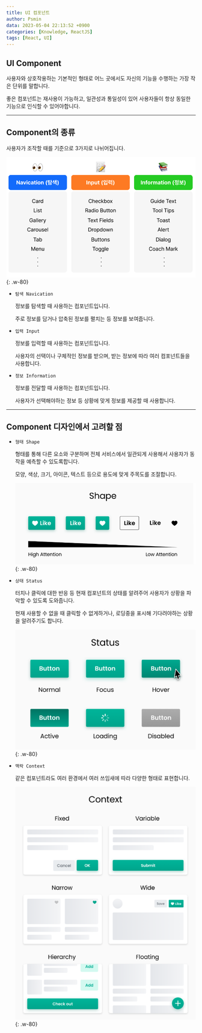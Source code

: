```yaml
---
title: UI 컴포넌트
author: Psmin
data: 2023-05-04 22:13:52 +0900
categories: [Knowledge, ReactJS]
tags: [React, UI]
---
```


## UI Component

사용자와 상호작용하는 기본적인 형태로 어느 곳에서도 자신의 기능을 수행하는 가장 작은 단위를 말합니다.

좋은 컴포넌트는 재사용이 가능하고, 일관성과 통일성이 있어 사용자들이 항상 동일한 기능으로 인식할 수 있어야합니다.

---

## Component의 종류

사용자가 조작할 때를 기준으로 3가지로 나뉘어집니다.

![compo-categories](/assets/img/compo-categories.png){: .w-80}

- `탐색 Navication`

  정보를 탐색할 때 사용하는 컴포넌트입니다.

  주로 정보를 담거나 압축된 정보를 펼치는 등 정보를 보여줍니다.

- `입력 Input`

  정보를 입력할 때 사용하는 컴포넌트입니다.

  사용자의 선택이나 구체적인 정보를 받으며, 받는 정보에 따라 여러 컴포넌트들을 사용합니다.

- `정보 Information`

  정보를 전달할 때 사용하는 컴포넌트입니다.

  사용자가 선택해야하는 정보 등 상황에 맞게 정보를 제공할 때 사용합니다.

---

## Component 디자인에서 고려할 점

- `형태 Shape`

  형태를 통해 다른 요소와 구분하며 전체 서비스에서 일관되게 사용해서 사용자가 동작을 예측할 수 있도록합니다.

  모양, 색상, 크기, 아이콘, 텍스트 등으로 용도에 맞게 주목도를 조절합니다.

  ![compo-shape](/assets/img/compo-shape.png){: .w-80}

- `상태 Status`

  터치나 클릭에 대한 반응 등 현재 컴포넌트의 상태를 알려주어 사용자가 상황을 파악할 수 있도록 도와줍니다.

  현재 사용할 수 없을 때 클릭할 수 없게하거나, 로딩중을 표시해 기다려야하는 상황을 알려주기도 합니다.

  ![compo-status](/assets/img/compo-status.png){: .w-80}

- `맥락 Context`

  같은 컴포넌트라도 여러 환경에서 여러 쓰임새에 따라 다양한 형태로 표현합니다.

  ![compo-context](/assets/img/compo-context.png){: .w-80}
